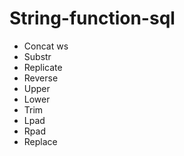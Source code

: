 # String-function-sql

- Concat ws
- Substr
- Replicate
- Reverse
- Upper
- Lower
- Trim
- Lpad
- Rpad
- Replace
